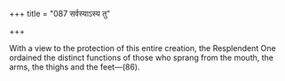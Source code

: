 +++
title = "087 सर्वस्याऽस्य तु"

+++

With a view to the protection of this entire creation, the Resplendent One ordained the distinct functions of those who sprang from the mouth, the arms, the thighs and the feet—(86).